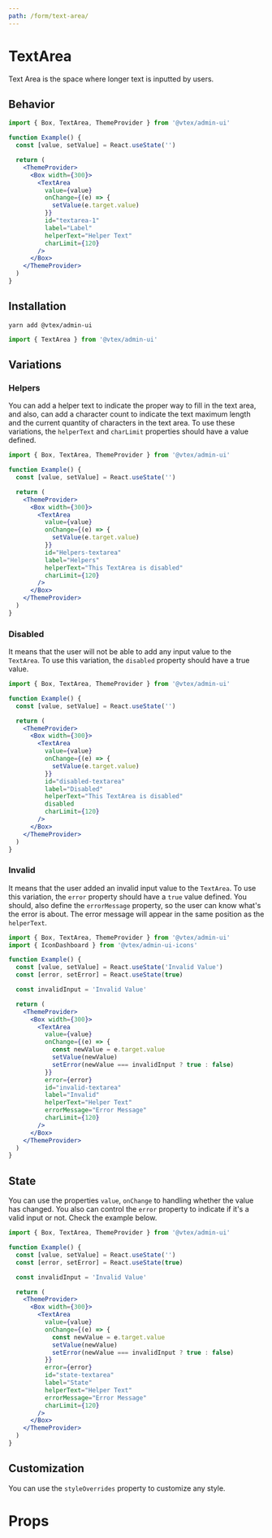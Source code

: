 ```yaml
---
path: /form/text-area/
---
```


# TextArea

Text Area is the space where longer text is inputted by users.

## Behavior

```jsx
import { Box, TextArea, ThemeProvider } from '@vtex/admin-ui'

function Example() {
  const [value, setValue] = React.useState('')

  return (
    <ThemeProvider>
      <Box width={300}>
        <TextArea
          value={value}
          onChange={(e) => {
            setValue(e.target.value)
          }}
          id="textarea-1"
          label="Label"
          helperText="Helper Text"
          charLimit={120}
        />
      </Box>
    </ThemeProvider>
  )
}
```

## Installation

```static
yarn add @vtex/admin-ui
```

```jsx static
import { TextArea } from '@vtex/admin-ui'
```

## Variations

### Helpers

You can add a helper text to indicate the proper way to fill in the text area, and also, can add a character count to indicate the text maximum length and the current quantity of characters in the text area. To use these variations, the `helperText` and `charLimit` properties should have a value defined.

```jsx
import { Box, TextArea, ThemeProvider } from '@vtex/admin-ui'

function Example() {
  const [value, setValue] = React.useState('')

  return (
    <ThemeProvider>
      <Box width={300}>
        <TextArea
          value={value}
          onChange={(e) => {
            setValue(e.target.value)
          }}
          id="Helpers-textarea"
          label="Helpers"
          helperText="This TextArea is disabled"
          charLimit={120}
        />
      </Box>
    </ThemeProvider>
  )
}
```

### Disabled

It means that the user will not be able to add any input value to the `TextArea`. To use this variation, the `disabled` property should have a true value.

```jsx
import { Box, TextArea, ThemeProvider } from '@vtex/admin-ui'

function Example() {
  const [value, setValue] = React.useState('')

  return (
    <ThemeProvider>
      <Box width={300}>
        <TextArea
          value={value}
          onChange={(e) => {
            setValue(e.target.value)
          }}
          id="disabled-textarea"
          label="Disabled"
          helperText="This TextArea is disabled"
          disabled
          charLimit={120}
        />
      </Box>
    </ThemeProvider>
  )
}
```

### Invalid

It means that the user added an invalid input value to the `TextArea`. To use this variation, the `error` property should have a `true` value defined. You should, also define the `errorMessage` property, so the user can know what's the error is about. The error message will appear in the same position as the `helperText`.

```jsx
import { Box, TextArea, ThemeProvider } from '@vtex/admin-ui'
import { IconDashboard } from '@vtex/admin-ui-icons'

function Example() {
  const [value, setValue] = React.useState('Invalid Value')
  const [error, setError] = React.useState(true)

  const invalidInput = 'Invalid Value'

  return (
    <ThemeProvider>
      <Box width={300}>
        <TextArea
          value={value}
          onChange={(e) => {
            const newValue = e.target.value
            setValue(newValue)
            setError(newValue === invalidInput ? true : false)
          }}
          error={error}
          id="invalid-textarea"
          label="Invalid"
          helperText="Helper Text"
          errorMessage="Error Message"
          charLimit={120}
        />
      </Box>
    </ThemeProvider>
  )
}
```

## State

You can use the properties `value`, `onChange` to handling whether the value has changed. You also can control the `error` property to indicate if it's a valid input or not. Check the example below.

```jsx
import { Box, TextArea, ThemeProvider } from '@vtex/admin-ui'

function Example() {
  const [value, setValue] = React.useState('')
  const [error, setError] = React.useState(true)

  const invalidInput = 'Invalid Value'

  return (
    <ThemeProvider>
      <Box width={300}>
        <TextArea
          value={value}
          onChange={(e) => {
            const newValue = e.target.value
            setValue(newValue)
            setError(newValue === invalidInput ? true : false)
          }}
          error={error}
          id="state-textarea"
          label="State"
          helperText="Helper Text"
          errorMessage="Error Message"
          charLimit={120}
        />
      </Box>
    </ThemeProvider>
  )
}
```

## Customization

You can use the `styleOverrides` property to customize any style.

# Props

<proptypes heading="TextArea" component="TextArea" />
